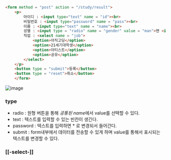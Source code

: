 ```html
<form method = "post" action = "/study/result">
    <p>
        아이디 : <input type="text" name = "id"><br>
        비밀번호 : <input type="password" name = "pass"><br>
        이름 : <input type="text" name = "name"><br>
        성별 : <input type = "radio" name = "gender" value = "man">맨 <input type = "radio" name = "gender" value = "women">우먼<br>
        직업 : <select name = "job">
            <option>아직고딩</option>
            <option>21세기대학생</option>
            <option>아티스트</option>
            <option>공유</option>
        </select>
    </p>
    <button type = "submit">등록</button>
    <button type = "reset">취소</button>
    </form>
```

![image](https://github.com/B-O-P/secondbrain/assets/117426928/38d65505-a660-4305-907c-957f2c120e58)

### type
+ radio : 원형 버튼을 통해 *공통된 name*에서 value를 선택할 수 있다.
+ text : 텍스트를 입력할 수 있는 빈칸이 생긴다.
+ password : 텍스트를 입력하면 * 로 변경되서 들어간다.
+ submit : form내부에서 데이터를 전송할 수 있게 하며 value를 통해서 표시되는 텍스트를 변경할 수 있다.

### [[-select-]]

